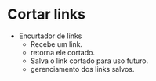 # Cortar links

+ Encurtador de links
  + Recebe um link.
  + retorna ele cortado.
  + Salva o link cortado para uso futuro.
  + gerenciamento dos links salvos.
